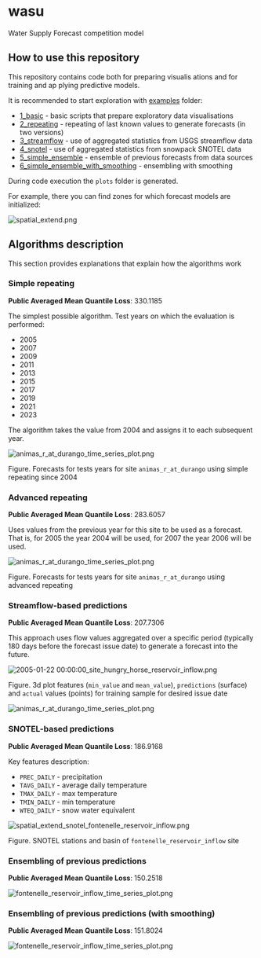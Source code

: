 # wasu

Water Supply Forecast competition model

## How to use this repository

This repository contains code both for preparing visualis
ations and for training and ap
plying predictive models.

It is recommended to start exploration with [examples](./examples) folder:

- [1_basic](./examples/1_basic) - basic scripts that prepare exploratory data visualisations
- [2_repeating](./examples/2_repeating) - repeating of last known values to generate forecasts (in two versions)
- [3_streamflow](./examples/3_streamflow) - use of aggregated statistics from USGS streamflow data 
- [4_snotel](./examples/4_snotel) - use of aggregated statistics from snowpack SNOTEL data 
- [5_simple_ensemble](./examples/5_simple_ensemble) - ensemble of previous forecasts from data sources
- [6_simple_ensemble_with_smoothing](./examples/6_simple_ensemble_with_smoothing) - ensembling with smoothing


During code execution the `plots` folder is generated. 

For example, there you can find zones for which forecast models are initialized:

![spatial_extend.png](examples%2Fplots%2Fspatial%2Fspatial_extend.png)

## Algorithms description 

This section provides explanations that explain how the algorithms work 

### Simple repeating 

**Public Averaged Mean Quantile Loss**: 330.1185

The simplest possible algorithm. Test years on which the evaluation is performed:

- 2005
- 2007
- 2009
- 2011
- 2013
- 2015
- 2017
- 2019
- 2021
- 2023

The algorithm takes the value from 2004 and assigns it to each subsequent year.

![animas_r_at_durango_time_series_plot.png](examples%2Fplots%2Fpredictions_simple_repeating%2Fanimas_r_at_durango_time_series_plot.png)

Figure. Forecasts for tests years for site `animas_r_at_durango` using simple repeating since 2004

### Advanced repeating 

**Public Averaged Mean Quantile Loss**: 283.6057

Uses values from the previous year for this site to be used as a forecast. That is, for 2005 the year 2004 will be used, for 2007 the year 2006 will be used.

![animas_r_at_durango_time_series_plot.png](examples%2Fplots%2Fpredictions_advanced_repeating%2Fanimas_r_at_durango_time_series_plot.png)

Figure. Forecasts for tests years for site `animas_r_at_durango` using advanced repeating 

### Streamflow-based predictions

**Public Averaged Mean Quantile Loss**: 207.7306 

This approach uses flow values aggregated over a 
specific period (typically 180 days before the forecast issue date) 
to generate a forecast into the future. 

![2005-01-22 00:00:00_site_hungry_horse_reservoir_inflow.png](examples%2Fplots%2Fusgs_streamflow_3d%2F2005-01-22%2000%3A00%3A00_site_hungry_horse_reservoir_inflow.png)

Figure. 3d plot features (`min_value` and `mean_value`), `predictions` (surface) and `actual` values (points) for training sample for
desired issue date

![animas_r_at_durango_time_series_plot.png](examples%2Fplots%2Fpredictions_usgs_streamflow%2Fanimas_r_at_durango_time_series_plot.png)

### SNOTEL-based predictions

**Public Averaged Mean Quantile Loss**: 186.9168

Key features description: 

- `PREC_DAILY` - precipitation
- `TAVG_DAILY` - average daily temperature
- `TMAX_DAILY` - max temperature
- `TMIN_DAILY` - min temperature
- `WTEQ_DAILY` - snow water equivalent	

![spatial_extend_snotel_fontenelle_reservoir_inflow.png](examples%2Fplots%2Fspatial_with_snotel_stations%2Fspatial_extend_snotel_fontenelle_reservoir_inflow.png)

Figure. SNOTEL stations and basin of `fontenelle_reservoir_inflow` site

### Ensembling of previous predictions

**Public Averaged Mean Quantile Loss**: 150.2518

![fontenelle_reservoir_inflow_time_series_plot.png](examples%2Fplots%2Fpredictions_first_ensemble%2Ffontenelle_reservoir_inflow_time_series_plot.png)

### Ensembling of previous predictions (with smoothing)

**Public Averaged Mean Quantile Loss**: 151.8024

![fontenelle_reservoir_inflow_time_series_plot.png](examples%2Fplots%2Fpredictions_first_ensemble_with_smoothing%2Ffontenelle_reservoir_inflow_time_series_plot.png)